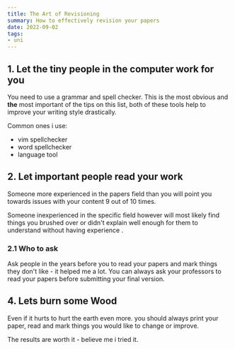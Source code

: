 ```yaml
---
title: The Art of Revisioning
summary: How to effectively revision your papers
date: 2022-09-02
tags:
- uni
---
```


## 1. Let the tiny people in the computer work for you
You need to use a grammar and spell checker. 
This is the most obvious and **the** most important of the tips on this list, 
both of these tools help to improve your writing style drastically.

Common ones i use:

- vim spellchecker
- word spellchecker
- language tool


## 2. Let important people read your work
Someone more experienced in the papers field than you will point you towards issues with your 
content 9 out of 10 times. 

Someone inexperienced in the specific field however will most likely find things you brushed over 
or didn't explain well enough for them to understand without having experience . 

### 2.1 Who to ask
Ask people in the years before you to read your papers and mark things they don't like - it helped me a lot. 
You can always ask your professors to read your papers before submitting your final version.

## 4. Lets burn some Wood
Even if it hurts to hurt the earth even more. 
you should always print your paper, read and mark things you would like to change or improve. 

The results are worth it - believe me i tried it.
